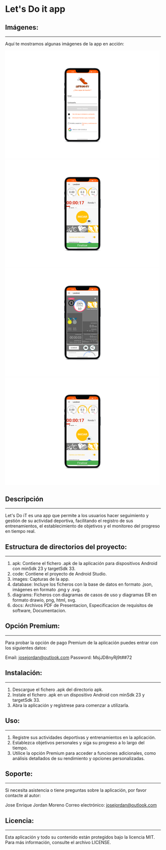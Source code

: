 ﻿# Let's Do it app
## Imágenes:
------------
Aquí te mostramos algunas imágenes de la app en acción:

<div class="image-container">
  <img src="images/registro.png" alt="Pantalla de registro" width="500"/>
  <img src="images/objetivos.png" alt="Pantalla de objetivos" width="500"/>
</div>

<div class="image-container">
  <img src="images/estadisticas.png" alt="Pantalla de estadísticas" width="500"/>
  <img src="images/opciones_premium.png" alt="Pantalla de opciones premium" width="500"/>
</div>


## Descripción
--------------
Let's Do iT es una app que permite a los usuarios hacer seguimiento y gestión de su actividad deportiva, facilitando el registro de sus entrenamientos, el establecimiento de objetivos y el monitoreo del progreso en tiempo real.

## Estructura de directorios del proyecto:
-----------------------------------------
1. apk: Contiene el fichero .apk de la aplicación para dispositivos Android con
   minSdk 23 y targetSdk 33.
2. code: Contiene el proyecto de Android Studio.
3. images: Capturas de la app.
4. database: Incluye los ficheros con la base de datos en formato .json,
   imágenes en formato .png y .svg.
5. diagrams: Ficheros con diagramas de casos de uso y diagramas ER en formato
   drawio, png, html, svg.
6. docs: Archivos PDF de Presentacion, Especificacion de requisitos de software, Documentacion.


## Opción Premium:
--------------
Para probar la opción de pago Premium de la aplicación puedes entrar con los siguientes datos:

Email: josejordan@outlook.com
Password: MsjJD8nyRj9t##72


## Instalación:
-----------
1. Descargue el fichero .apk del directorio apk.
2. Instale el fichero .apk en un dispositivo Android con minSdk 23 y targetSdk 33.
3. Abra la aplicación y regístrese para comenzar a utilizarla.

## Uso:
---
1. Registre sus actividades deportivas y entrenamientos en la aplicación.
2. Establezca objetivos personales y siga su progreso a lo largo del tiempo.
3. Utilice la opción Premium para acceder a funciones adicionales, como análisis
   detallados de su rendimiento y opciones personalizadas.

## Soporte:
-------
Si necesita asistencia o tiene preguntas sobre la aplicación, por favor
contacte al autor:

Jose Enrique Jordan Moreno
Correo electrónico: josejordan@outlook.com

## Licencia:
--------
Esta aplicación y todo su contenido están protegidos bajo la licencia MIT.
Para más información, consulte el archivo LICENSE.

